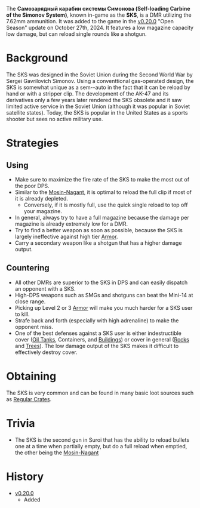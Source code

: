 The **Самозарядный карабин системы Симонова (Self-loading Carbine of the Simonov System)**, known in-game as the **SKS**, is a DMR utilizing the 7.62mm ammunition. It was added to the game in the [v0.20.0](https://github.com/HasangerGames/suroi/releases/tag/v0.20.0) "Open Season" update on October 27th, 2024. It features a low magazine capacity low damage, but can reload single rounds like a shotgun.

# Background
The SKS was designed in the Soviet Union during the Second World War by Sergei Gavrilovich Simonov. Using a conventtional gas-operated design, the SKS is somewhat unique as a sem--auto in the fact that it can be reload by hand or with a stripper clip. The development of the AK-47 and its derivatives only a few years later rendered the SKS obsolete and it saw limited active service in the Soviet Union (although it was popular in Soviet satellite states). Today, the SKS is popular in the United States as a sports shooter but sees no active military use.

# Strategies
## Using
- Make sure to maximize the fire rate of the SKS to make the most out of the poor DPS.
- Similar to the [Mosin-Nagant](/weapons/guns/mosin_nagant), it is optimal to reload the full clip if most of it is already depleted.
  - Conversely, if it is mostly full, use the quick single reload to top off your magazine.
- In general, always try to have a full magazine because the damage per magazine is already extremely low for a DMR.
- Try to find a better weapon as soon as possible, because the SKS is largely ineffective against high tier [Armor](/equipment/armor).
- Carry a secondary weapon like a shotgun that has a higher damage output.

## Countering
- All other DMRs are superior to the SKS in DPS and can easily dispatch an opponent with a SKS.
- High-DPS weapons such as SMGs and shotguns can beat the Mini-14 at close range.
- Picking up Level 2 or 3 [Armor](/equipment/armor) will make you much harder for a SKS user to kill.
- Strafe back and forth (especially with high adrenaline) to make the opponent miss. 
- One of the best defenses against a SKS user is either indestructible cover ([Oil Tanks](/obstacles/oil_tank), Containers, and [Buildings](/buildings)) or cover in general ([Rocks](/obstacles/rock) and [Trees](/obstacles/tree)). The low damage output of the SKS makes it difficult to effectively destroy cover.

# Obtaining
The SKS is very common and can be found in many basic loot sources such as [Regular Crates](/obstacles/regular_crate).

# Trivia
- The SKS is the second gun in Suroi that has the ability to reload bullets one at a time when partially empty, but do a full reload when emptied, the other being the [Mosin-Nagant](/weapons/guns/mosin_nagant)

# History
- [v0.20.0](https://github.com/HasangerGames/suroi/releases/tag/v0.20.0)
  - Added